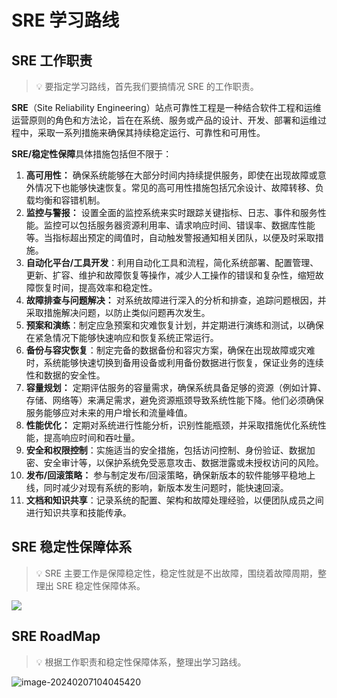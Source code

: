 # SRE 学习路线

## SRE 工作职责

> 💡 要指定学习路线，首先我们要搞情况 SRE 的工作职责。

**SRE**（Site Reliability Engineering）站点可靠性工程是一种结合软件工程和运维运营原则的角色和方法论，旨在在系统、服务或产品的设计、开发、部署和运维过程中，采取一系列措施来确保其持续稳定运行、可靠性和可用性。

**SRE/稳定性保障**具体措施包括但不限于：

1. **高可用性：** 确保系统能够在大部分时间内持续提供服务，即使在出现故障或意外情况下也能够快速恢复。常见的高可用性措施包括冗余设计、故障转移、负载均衡和容错机制。
2. **监控与警报：** 设置全面的监控系统来实时跟踪关键指标、日志、事件和服务性能。监控可以包括服务器资源利用率、请求响应时间、错误率、数据库性能等。当指标超出预定的阈值时，自动触发警报通知相关团队，以便及时采取措施。
3. **自动化平台/工具开发**：利用自动化工具和流程，简化系统部署、配置管理、更新、扩容、维护和故障恢复等操作，减少人工操作的错误和复杂性，缩短故障恢复时间，提高效率和稳定性。
4. **故障排查与问题解决：** 对系统故障进行深入的分析和排查，追踪问题根因，并采取措施解决问题，以防止类似问题再次发生。
5. **预案和演练**：制定应急预案和灾难恢复计划，并定期进行演练和测试，以确保在紧急情况下能够快速响应和恢复系统正常运行。
6. **备份与容灾恢复**：制定完备的数据备份和容灾方案，确保在出现故障或灾难时，系统能够快速切换到备用设备或利用备份数据进行恢复，保证业务的连续性和数据的安全性。
7. **容量规划：** 定期评估服务的容量需求，确保系统具备足够的资源（例如计算、存储、网络等）来满足需求，避免资源瓶颈导致系统性能下降。他们必须确保服务能够应对未来的用户增长和流量峰值。
8. **性能优化：** 定期对系统进行性能分析，识别性能瓶颈，并采取措施优化系统性能，提高响应时间和吞吐量。
9. **安全和权限控制**：实施适当的安全措施，包括访问控制、身份验证、数据加密、安全审计等，以保护系统免受恶意攻击、数据泄露或未授权访问的风险。
10. **发布/回滚策略：** 参与制定发布/回滚策略，确保新版本的软件能够平稳地上线，同时减少对现有系统的影响，新版本发生问题时，能快速回滚。
11. **文档和知识共享**：记录系统的配置、架构和故障处理经验，以便团队成员之间进行知识共享和技能传承。

## SRE 稳定性保障体系
> 💡 SRE 主要工作是保障稳定性，稳定性就是不出故障，围绕着故障周期，整理出 SRE 稳定性保障体系。

 ![](https://clay-blog.oss-cn-shanghai.aliyuncs.com/img/sre.png)

## SRE RoadMap

> 💡 根据工作职责和稳定性保障体系，整理出学习路线。

![image-20240207104045420](https://clay-blog.oss-cn-shanghai.aliyuncs.com/img/image-20240207104045420.png)

